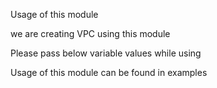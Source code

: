 Usage of this module

we are creating VPC using this module

Please pass below variable values while using

Usage of this module can be found in examples
